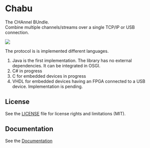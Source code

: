 # Chabu

The CHAnnel BUndle.  
Combine multiple channels/streams over a single TCP/IP or USB connection.

![](https://docs.google.com/drawings/d/15oxSz6B9SY3RSW1WfdeyTtsfdNgkCknp1TS090HhUGM/pub?w=803&h=277)

The protocol is is implemented different languages.

 1. Java is the first implementation. The library has no external dependencies. It can be integrated in OSGI.
 1. C# in progress 
 1. C for embedded devices in progress 
 1. VHDL for embedded devices having an FPGA connected to a USB device. Implementation is pending.

## License

See the [LICENSE](LICENSE.md) file for license rights and limitations (MIT).

## Documentation
See the [Documentation](https://docs.google.com/document/d/1Wqa8rDi0QYcqcf0oecD8GW53nMVXj3ZFSmcF81zAa8g) 
